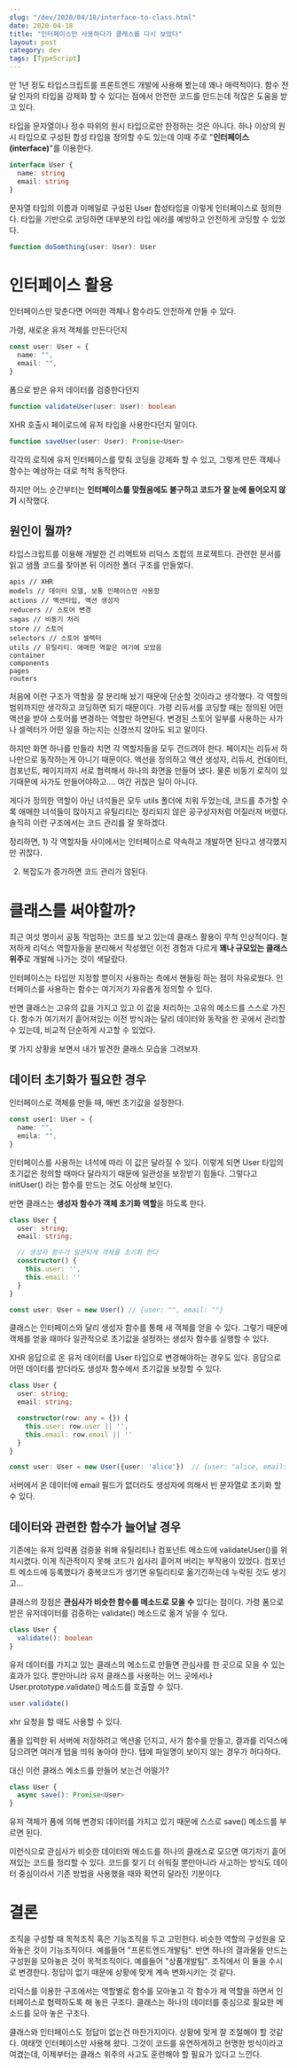 ```yaml
---
slug: "/dev/2020/04/18/interface-to-class.html"
date: 2020-04-18
title: "인터페이스만 사용하다가 클래스를 다시 보았다"
layout: post
category: dev
tags: [TypeScript]
---
```


만 1년 정도 타입스크립트를 프론트엔드 개발에 사용해 봤는데 꽤나 매력적이다.
함수 전달 인자의 타입을 강제화 할 수 있다는 점에서 안전한 코드를 만드는데 적잖은 도움을 받고 있다.

타입을 문자열이나 정수 따위의 원시 타입으로만 한정하는 것은 아니다.
하나 이상의 원시 타입으로 구성된 합성 타입을 정의할 수도 있는데 이때 주로 "**인터페이스(interface)**"를 이용한다.

```ts
interface User {
  name: string
  email: string
}
```

문자열 타입의 이름과 이메일로 구성된 User 합성타입을 이렇게 인터페이스로 정의한다.
타입을 기반으로 코딩하면 대부분의 타입 에러를 예방하고 안전하게 코딩할 수 있었다.

```ts
function doSomthing(user: User): User
```

# 인터페이스 활용

인터페이스만 맞춘다면 어떠한 객체나 함수라도 안전하게 만들 수 있다.

가령, 새로운 유저 객체를 만든다던지

```ts
const user: User = {
  name: "",
  email: "",
}
```

폼으로 받은 유저 데이터를 검증한다던지

```ts
function validateUser(user: User): boolean
```

XHR 호출시 페이로드에 유저 타입을 사용한다던지 말이다.

```ts
function saveUser(user: User): Promise<User>
```

각각의 로직에 유저 인터페이스를 맞춰 코딩을 강제화 할 수 있고, 그렇게 만든 객체나 함수는 예상하는 대로 척척 동작한다.

하지만 어느 순간부터는 **인터페이스를 맞췄음에도 불구하고 코드가 잘 눈에 들어오지 않기** 시작했다.

## 원인이 뭘까?

타입스크립트를 이용해 개발한 건 리액트와 리덕스 조합의 프로젝트다.
관련한 문서를 읽고 샘플 코드를 찾아본 뒤 이러한 폴더 구조를 만들었다.

```
apis // XHR
models // 데이터 모델, 보통 인페이스만 사용함
actions // 액션타입, 액션 생성자
reducers // 스토어 변경
sagas // 비동기 처리
store // 스토어
selectors // 스토어 셀렉터
utils // 유틸리티. 애매한 역할은 여기에 모았음
container
components
pages
routers
```

처음에 이런 구조가 역할을 잘 분리해 놨기 때문에 단순할 것이라고 생각했다.
각 역할의 범위까지만 생각하고 코딩하면 되기 때문이다.
가령 리듀서를 코딩할 때는 정의된 어떤 액션을 받아 스토어를 변경하는 역할만 하면된다.
변경된 스토어 일부를 사용하는 사가나 셀렉터가 어떤 일을 하는지는 신경쓰지 않아도 되고 말이다.

하지만 화면 하나를 만들라 치면 각 역할자들을 모두 건드려야 한다.
페이지는 리듀서 하나만으로 동작하는게 아니기 때문이다.
액선을 정의하고 액션 생성자, 리듀서, 컨데이터, 컴포넌트, 페이지까지 서로 협력해서 하나의 화면을 만들어 냈다.
물론 비동기 로직이 있기때문에 사가도 만들어야하고....
여간 귀찮은 일이 아니다.

게다가 정의한 역할이 아닌 녀석들은 모두 utils 폴더에 치워 두었는데, 코드를 추가할 수록 애매한 녀석들이 많아지고 유틸리티는 정리되지 않은 공구상자처럼 어질러져 버렸다.
솔직히 이런 구조에서는 코드 관리를 잘 못하겠다.

정리하면, 1) 각 역할자들 사이에서는 인터페이스로 약속하고 개발하면 된다고 생각했지만 귀찮다.

2. 복잡도가 증가하면 코드 관리가 않된다.

# 클래스를 써야할까?

최근 여섯 명이서 공동 작업하는 코드를 보고 있는데 클래스 활용이 무척 인상적이다.
철저하게 리덕스 역할자들을 분리해서 작성했던 이전 경험과 다르게 **꽤나 규모있는 클래스 위주**로 개발해 나가는 것이 색달랐다.

인터페이스는 타입만 지정할 뿐이지 사용하는 측에서 핸들링 하는 점이 자유로웠다.
인터페이스를 사용하는 함수는 여기저기 자유롭게 정의할 수 있다.

반면 클래스는 고유의 값을 가지고 있고 이 값을 처리하는 고유의 메소드를 스스로 가진다.
함수가 여기저기 흩어져있는 이전 방식과는 달리 데이터와 동작을 한 곳에서 관리할 수 있는데, 비교적 단순하게 사고할 수 있었다.

몇 가지 상황을 보면서 내가 발견한 클래스 모습을 그려보자.

## 데이터 초기화가 필요한 경우

인터페이스로 객체를 만들 때, 매번 초기값을 설정한다.

```ts
const user1: User = {
  name: "",
  emila: "",
}
```

인터페이스를 사용하는 녀석에 따라 이 값은 달라질 수 있다.
이렇게 되면 User 타입의 초기값은 정의할 때마다 달라지기 때문에 일관성을 보장받기 힘들다.
그렇다고 initUser() 라는 함수를 만드는 것도 이상해 보인다.

반면 클래스는 **생성자 함수가 객체 초기화 역할**을 하도록 한다.

```ts
class User {
  user: string;
  email: string;

  // 생성자 함수가 일관되게 객체를 초기화 한다
  constructor() {
    this.user: '',
    this.email: ''
  }
}

const user: User = new User() // {user: "", email: ""}
```

클래스는 인터페이스와 달리 생성자 함수를 통해 새 객체를 얻을 수 있다.
그렇기 때문에 객체를 얻을 때마다 일관적으로 초기값을 설정하는 생성자 함수를 실행할 수 있다.

XHR 응답으로 온 유저 데이터를 User 타입으로 변경해야하는 경우도 있다.
응답으로 어떤 데이터를 받더라도 생성자 함수에서 초기값을 보장할 수 있다.

```ts
class User {
  user: string;
  email: string;

  constructor(row: any = {}) {
    this.user: row.user || '',
    this.email: row.email || ''
  }
}

const user: User = new User({user: 'alice'})  // {user: "alice, email: ""}
```

서버에서 온 데이터에 email 필드가 없더라도 생성자에 의해서 빈 문자열로 초기화 할 수 있다.

## 데이터와 관련한 함수가 늘어날 경우

기존에는 유저 입력폼 검증을 위해 유틸리티나 컴포넌트 메소드에 validateUser()를 위치시켰다.
이게 직관적이지 못해 코드가 쉽사리 흩어져 버리는 부작용이 있었다.
컴포넌트 메소드에 등록했다가 중복코드가 생기면 유틸리티로 옮기긴하는데 누락된 것도 생기고...

클래스의 장점은 **관심사가 비슷한 함수를 메소드로 모을 수** 있다는 점이다.
가령 폼으로 받은 유저데이터를 검증하는 validate() 메소드로 옮겨 넣을 수 있다.

```ts
class User {
  validate(): boolean
}
```

유저 데이터를 가지고 있는 클래스의 메소드로 만들면 관심사를 한 곳으로 모을 수 있는 효과가 있다.
뿐만아니라 유저 클래스를 사용하는 어느 곳에서나 User.prototype.validate() 메소드를 호출할 수 있다.

```ts
user.validate()
```

xhr 요청을 할 때도 사용할 수 있다.

폼을 입력한 뒤 서버에 저장하려고 액션을 던지고, 사가 함수를 만들고, 결과를 리덕스에 담으려면 여러개 탭을 띄워 놓아야 한다.
탭에 파일명이 보이지 않는 경우가 허다하다.

대신 이런 클래스 메소드를 만들어 보는건 어떨가?

```ts
class User {
  async save(): Promise<User>
}
```

유저 객체가 폼에 의해 변경되 데이터를 가지고 있기 때문에 스스로 save() 메소드를 부르면 된다.

이런식으로 관심사가 비슷한 데이터와 메소드를 하나의 클래스로 모으면 여기저기 흩어져있는 코드를 정리할 수 있다.
코드를 찾기 더 쉬워질 뿐만아니라 사고하는 방식도 데이터 중심이라서 기존 방법을 사용했을 때와 확연히 달라진 기분이다.

# 결론

조직을 구성할 때 목적조직 혹은 기능조직을 두고 고민한다.
비슷한 역할의 구성원을 모와놓은 것이 기능조직이다. 예를들어 "프론트엔드개발팀".
반면 하나의 결과물을 만드는 구성원을 모아놓은 것이 목적조직이다. 예를들어 "상품개발팀".
조직에서 이 둘을 수시로 변경한다. 정답이 없기 때문에 상황에 맞게 계속 변화시키는 것 같다.

리덕스를 이용한 구조에서는 역할별로 함수를 모아놓고 각 함수가 제 역할을 하면서 인터페이스로 협력하도록 해 놓은 구조다.
클래스는 하나의 데이터를 중심으로 필요한 메소드를 모아 놓은 구조다.

클래스와 인터페이스도 정답이 없는건 마찬가지이다. 상황에 맞게 잘 조절해야 할 것같다.
여태껏 인터페이스만 사용해 왔다.
그것이 코드를 유연하게하고 현명한 방식이라고 여겼는데, 이제부터는 클래스 위주의 사고도 훈련해야 할 필요가 있다고 느낀다.
